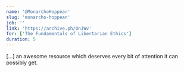 ```yaml
---
name: '@MonarchoHoppean'
slug: 'monarcho-hoppean'
job: ''
link: 'https://archive.ph/OnJWv'
for: ['The Fundamentals of Libertarian Ethics']
duration: 5
---
```


[...] an awesome resource which deserves every bit of attention it can possibly get.
